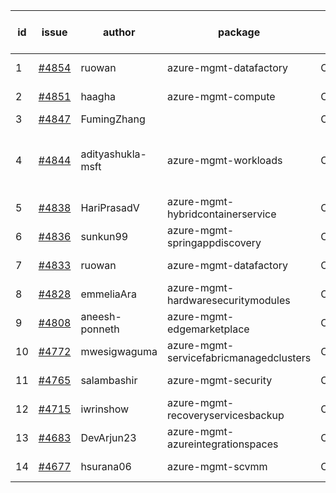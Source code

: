 | id | issue | author | package | assignee | bot advice | created date of issue | target release date | date from target |
| ------ | ------ | ------ | ------ | ------ | ------ | ------ | ------ | :-----: |
| 1 | [#4854](https://github.com/Azure/sdk-release-request/issues/4854) | ruowan | azure-mgmt-datafactory | ChenxiJiang333 | duplicated issue  <br> | 12-27 | 01-26 |  |
| 2 | [#4851](https://github.com/Azure/sdk-release-request/issues/4851) | haagha | azure-mgmt-compute | ChenxiJiang333 | new issue. MultiAPI | 12-26 | 01-26 |  |
| 3 | [#4847](https://github.com/Azure/sdk-release-request/issues/4847) | FumingZhang |  | ChenxiJiang333 | HoldOn | 12-21 | 01-26 |  |
| 4 | [#4844](https://github.com/Azure/sdk-release-request/issues/4844) | adityashukla-msft | azure-mgmt-workloads | ChenxiJiang333 | Attention to inconsistent tag FirstBeta HoldOn | 12-20 | 01-26 |  |
| 5 | [#4838](https://github.com/Azure/sdk-release-request/issues/4838) | HariPrasadV | azure-mgmt-hybridcontainerservice | ChenxiJiang333 | FirstGA | 12-18 | 01-26 |  |
| 6 | [#4836](https://github.com/Azure/sdk-release-request/issues/4836) | sunkun99 | azure-mgmt-springappdiscovery | ChenxiJiang333 | FirstBeta | 12-15 | 01-26 |  |
| 7 | [#4833](https://github.com/Azure/sdk-release-request/issues/4833) | ruowan | azure-mgmt-datafactory | ChenxiJiang333 | duplicated issue  <br> | 12-15 | 01-26 |  |
| 8 | [#4828](https://github.com/Azure/sdk-release-request/issues/4828) | emmeliaAra | azure-mgmt-hardwaresecuritymodules | ChenxiJiang333 | FirstBeta | 12-11 | 01-26 |  |
| 9 | [#4808](https://github.com/Azure/sdk-release-request/issues/4808) | aneesh-ponneth | azure-mgmt-edgemarketplace | ChenxiJiang333 | FirstBeta HoldOn | 11-29 | 02-23 |  |
| 10 | [#4772](https://github.com/Azure/sdk-release-request/issues/4772) | mwesigwaguma | azure-mgmt-servicefabricmanagedclusters | ChenxiJiang333 | HoldOn | 11-21 | 12-22 |  |
| 11 | [#4765](https://github.com/Azure/sdk-release-request/issues/4765) | salambashir | azure-mgmt-security | ChenxiJiang333 | MultiAPI HoldOn | 11-13 | 01-26 |  |
| 12 | [#4715](https://github.com/Azure/sdk-release-request/issues/4715) | iwrinshow | azure-mgmt-recoveryservicesbackup | ChenxiJiang333 |  | 11-06 | 12-22 |  |
| 13 | [#4683](https://github.com/Azure/sdk-release-request/issues/4683) | DevArjun23 | azure-mgmt-azureintegrationspaces | ChenxiJiang333 | FirstBeta HoldOn | 10-24 | 01-26 |  |
| 14 | [#4677](https://github.com/Azure/sdk-release-request/issues/4677) | hsurana06 | azure-mgmt-scvmm | ChenxiJiang333 | FirstGA HoldOn | 10-23 | 12-22 |  |
